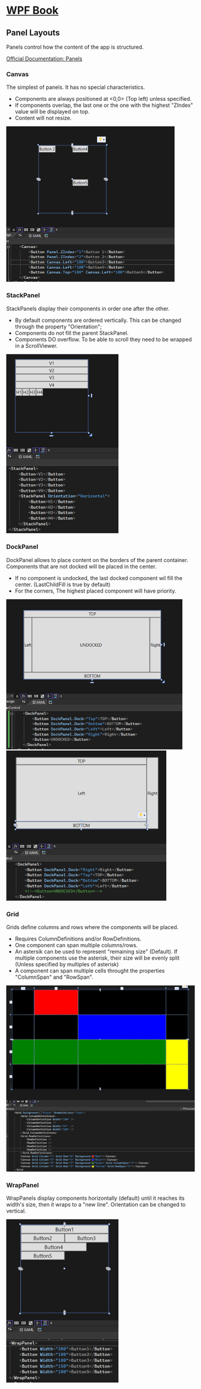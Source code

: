 # [WPF Book](../readme.md)

## Panel Layouts
Panels control how the content of the app is structured.

[Official Documentation: Panels](https://learn.microsoft.com/en-us/dotnet/desktop/wpf/controls/panels-overview?view=netframeworkdesktop-4.8)

### Canvas
The simplest of panels. It has no special characteristics.

- Components are always positioned at <0,0> (Top left) unless specified.
- If components overlap, the last one or the one with the highest "ZIndex" value will be displayed on top.
- Content will not resize.

<img src="./Images/Panels/PanelCanvas.png" width="450">

### StackPanel
StackPanels display their components in order one after the other.

- By default components are ordered vertically. This can be changed through the property "Orientation";
- Components do not fill the parent StackPanel.
- Components DO overflow. To be able to scroll they need to be wrapped in a ScrollViewer.

<img src="./Images/Panels/PanelStack.png" width="300">

### DockPanel
DockPanel allows to place content on the borders of the parent container. Components that are not docked will be placed in the center.

- If no component is undocked, the last docked component wil fill the center. (LastChildFill is true by default)
- For the corners, The highest placed component will have priority.

<img src="./Images/Panels/PanelDock.png" height="400">
<img src="./Images/Panels/PanelDock2.png" height="400">

### Grid
Grids define columns and rows where the components will be placed.

- Requires ColumnDefinitions and/or RowDefinitions.
- One component can span multiple columns/rows.
- An astersik can be used to represent "remaining size" (Default). If multiple components use the asterisk, their size will be evenly split (Unless specified by multiples of asterisk)
- A component can span multiple cells throught the properties "ColumnSpan" and "RowSpan".

<img src="./Images/Panels/PanelGrid.png" width="700">

### WrapPanel
WrapPanels display components horizontally (default) until it reaches its width's size, then it wraps to a "new line". Orientation can be changed to vertical.

<img src="./Images/Panels/PanelWrap.png" width="300">